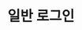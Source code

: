 ---
title: 일반 로그인
linkTitle: "일반 로그인"
description: "로그인 방식은 가입시 작성한 아이디와 비밀번호를 통한 로그인(이하 일반로그인)이다."
url: /common-component/user-authentication/login/
menu:
  depth:
    weight: 1
    parent: "user-authentication"
    identifier: "login"
---